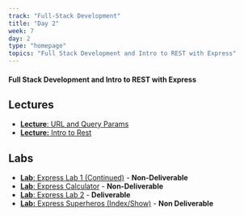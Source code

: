 ```yaml
---
track: "Full-Stack Development"
title: "Day 2"
week: 7
day: 2
type: "homepage"
topics: "Full Stack Development and Intro to REST with Express"
---
```



#### Full Stack Development and Intro to REST with Express

## Lectures
- [**Lecture**: URL and Query Params](/full-stack-development/week-7/day-3/lecture-materials/url-and-query-params)
- [**Lecture:** Intro to Rest](/full-stack-development/week-7/day-3/lecture-materials/intro-to-rest/)

## Labs
- [**Lab**: Express Lab 1 (Continued)](/full-stack-development/week-7/day-3/labs/express-lab-1/) - **Non-Deliverable**
- [**Lab**: Express Calculator](/full-stack-development/week-7/day-3/labs/express-calculator/) - **Non-Deliverable**
- [**Lab**: Express Lab 2](/full-stack-development/week-7/day-3/labs/express-lab-2/) - **Deliverable**
- [**Lab:** Express Superheros (Index/Show)](/full-stack-development/week-7/day-3/labs/express-superheros/) - **Non Deliverable**
